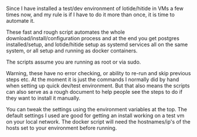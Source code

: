 Since I have installed a test/dev environment of lotide/hitide in VMs a few times now, and my rule is if I have to do it more than once, it is time to automate it.

These fast and rough script automates the whole download/install/configuration process and at the end you get postgres installed/setup, and lotide/hitide setup as systemd services all on the same system, or all setup and running as docker containers. 

The scripts assume you are running as root or via sudo.

Warning, these have no error checking, or ability to re-run and skip previous steps etc. At the moment it is just the commands I normally did by hand when setting up quick dev/test environment. But that also means the scripts can also serve as a rough document to help people see the steps to do if they want to install it manually.

You can tweak the settings using the environment variables at the top. The default settings I used are good for getting an install working on a test vm on your local network. The docker script will need the hostnames/ip's of the hosts set to your environment before running.
